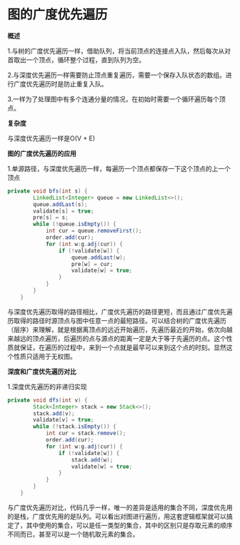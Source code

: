 # 图的广度优先遍历 

**概述**

1.与树的广度优先遍历一样，借助队列，将当前顶点的连接点入队，然后每次从对首取出一个顶点，循环整个过程，直到队列为空。

2.与深度优先遍历一样需要防止顶点重复遍历，需要一个保存入队状态的数组。进行广度优先遍历时是防止重复入队。

3.一样为了处理图中有多个连通分量的情况，在初始时需要一个循环遍历每个顶点。

**复杂度**

与深度优先遍历一样是O(V + E)

**图的广度优先遍历的应用**

1.单源路径，与深度优先遍历一样，每遍历一个顶点都保存一下这个顶点的上一个顶点

```java
private void bfs(int s) {
        LinkedList<Integer> queue = new LinkedList<>();
        queue.addLast(s);
        validate[s] = true;
        pre[s] = s;
        while (!queue.isEmpty()) {
            int cur = queue.removeFirst();
            order.add(cur);
            for (int w:g.adj(cur)) {
                if (!validate[w]) {
                    queue.addLast(w);
                    pre[w] = cur;
                    validate[w] = true;
                }
            }
        }
    }

```


与深度优先遍历取得的路径相比，广度优先遍历的路径更短，而且通过广度优先遍历取得的路径时源顶点与图中任意一点的最短路径。可以结合树的广度优先遍历（层序）来理解，就是根据离顶点的远近开始遍历，先遍历最近的开始，依次向越来越远的顶点遍历，后遍历的点与源点的距离一定是大于等于先遍历的点。这个性质就保证，在遍历的过程中，来到一个点就是最早可以来到这个点的时刻。显然这个性质只适用于无权图。


**深度和广度优先遍历对比**

1.深度优先遍历的非递归实现

```java
private void dfs(int v) {
        Stack<Integer> stack = new Stack<>();
        stack.add(v);
        validate[v] = true;
        while (!stack.isEmpty()) {
            int cur = stack.remove();
            order.add(cur);
            for (int w:g.adj(cur)) {
                if (!validate[w]) {
                    stack.add(w);
                    validate[w] = true;
                }
            }
        }
    }
```
与广度优先遍历对比，代码几乎一样，唯一的差异是适用的集合不同，深度优先用的是栈，广度优先用的是队列。可以看出对图进行遍历，用这套逻辑框架就可以搞定了，其中使用的集合，可以是任一类型的集合，其中的区别只是存取元素的顺序不同而已，甚至可以是一个随机取元素的集合。